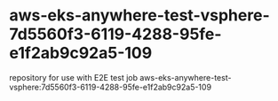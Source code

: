 # aws-eks-anywhere-test-vsphere-7d5560f3-6119-4288-95fe-e1f2ab9c92a5-109
repository for use with E2E test job aws-eks-anywhere-test-vsphere:7d5560f3-6119-4288-95fe-e1f2ab9c92a5-109
